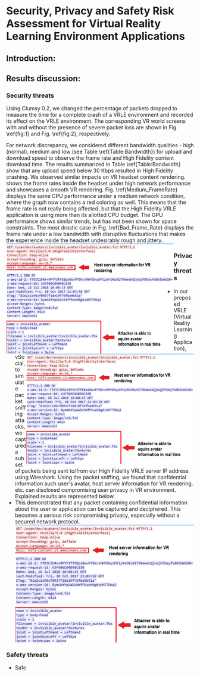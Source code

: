 #                        Security, Privacy and Safety Risk Assessment for Virtual Reality Learning Environment Applications

## Introduction:


## Results discussion:
### Security threats
Using Clumsy 0.2, we changed the percentage of packets dropped to measure the time for a complete crash of a VRLE environment and recorded its effect on the VRLE environment. The corresponding VR world screens with and without the presence of severe packet loss are shown in Fig. \ref{fig:1} and Fig. \ref{fig:2}, respectively.


For network discrepancy, we considered different bandwidth qualities - high (normal), medium and low (see Table \ref{Table:Bandwidth}) for upload and download speed to observe the frame rate and High Fidelity content download time.
The results summarized in Table \ref{Table:Bandwidth} show that any upload speed below 30 Kbps resulted in High Fidelity crashing. We observed similar impacts on VR headset content rendering. 
shows the frame rates inside the headset under high network performance and showcases a smooth VR rendering. Fig. \ref{Medium_FrameRate} displays the same CPU performance under a medium network condition, where the graph now contains a red coloring as well. This means that the frame rate is not really being affected, but that the High Fidelity VRLE application is using more than its allotted CPU budget. The GPU performance shows similar trends, but has not been shown for space constraints.
The most drastic case in Fig. \ref{Bad_Frame_Rate} displays the frame rate under a low bandwidth with disruptive fluctuations that makes the experience inside the headset undesirably rough and jittery.
<img src="https://github.com/VR-SPS/Results/blob/master/packet_sniffing.PNG" width="450" align="left"/> <img src="https://github.com/VR-SPS/Results/blob/master/packet_sniffing.PNG" width="450" align="right"/> 
### Privacy threats

- In our proposed VRLE (Virtual Reality Learning Application), vSocial, to simulate packet sniffing attacks, we captured a subset of packets being sent to/from our High Fidelity VRLE server IP address using Wireshark. Using the packet sniffing, we found that confidential information such user's avatar, host server information for VR rendering. etc. can disclosed compromising user privacy in VR environment. Explained results are represented below.
- This demonstrated that any packet containing confidential information about the user or application can be captured and deciphered. This becomes a serious risk compromising privacy, especially without a secured network protocol.
                   <img src="https://github.com/VR-SPS/Results/blob/master/packet_sniffing.PNG" align="center"/>


### Safety threats
- Safe
